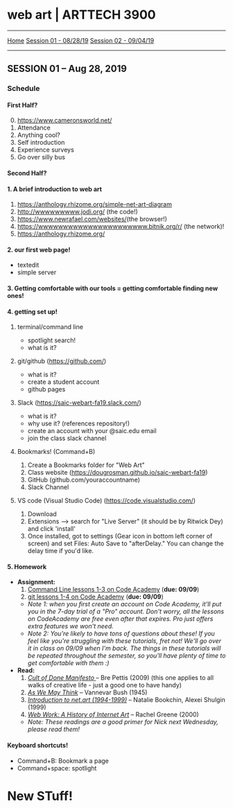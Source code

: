 # web art | ARTTECH 3900
___
<a href="../" target="blank">Home</a>
<a href="lectures/session01" target="blank">Session 01 - 08/28/19</a>
<a href="lectures/session02" target="blank">Session 02 - 09/04/19</a>
___
## SESSION 01 – Aug 28, 2019

### Schedule

#### First Half?
0. <a href="https://www.cameronsworld.net/" target="blank">https://www.cameronsworld.net/</a>
1. Attendance
1. Anything cool?
1. Self introduction
1. Experience surveys
1. Go over silly bus

#### Second Half?

#### 1. A brief introduction to web art
1. <a href="https://anthology.rhizome.org/simple-net-art-diagram" target="blank">https://anthology.rhizome.org/simple-net-art-diagram</a>
1. <a href="http://wwwwwwwww.jodi.org/" target="blank">http://wwwwwwwww.jodi.org/</a> (the code!)
1. <a href="https://www.newrafael.com/websites/" target="blank">https://www.newrafael.com/websites/</a>(the browser!)
1. <a href="https://wwwwwwwwwwwwwwwwwwwwww.bitnik.org/r/" target="blank">https://wwwwwwwwwwwwwwwwwwwwww.bitnik.org/r/</a> (the network)!
1. <a href="https://anthology.rhizome.org/" target="blank">https://anthology.rhizome.org/</a>

#### 2. our first web page!
* textedit
* simple server

#### 3. Getting comfortable with our tools = getting comfortable finding new ones!

#### 4. getting set up!
1. terminal/command line
    * spotlight search!
    * what is it?
1. git/github (<a href="https://github.com/" target="blank">https://github.com/</a>)
    * what is it?
    * create a student account
    * github pages
1. Slack (<a href="https://saic-webart-fa19.slack.com/" target="blank">https://saic-webart-fa19.slack.com/)</a>
    * what is it?
    * why use it? (references repository!)
    * create an account with your @saic.edu email
    * join the class slack channel
1. Bookmarks! (Command+B)
    1. Create a Bookmarks folder for "Web Art"
    1. Class website (<a href="https://dougrosman.github.io/saic-webart-fa19" target="blank">https://dougrosman.github.io/saic-webart-fa19)</a>
    2. GitHub (github.com/youraccountname)
    3. Slack Channel

1. VS code (Visual Studio Code) (<a href="https://code.visualstudio.com/" target="blank">https://code.visualstudio.com/)</a>
    1. Download
    2. Extensions ––> search for "Live Server" (it should be by Ritwick Dey) and click 'install'
    3. Once installed, got to settings (Gear icon in bottom left corner of screen) and set Files: Auto Save to "afterDelay." You can change the delay time if you'd like.

#### 5. Homework
* __Assignment:__
    1. <a href="https://www.codecademy.com/learn/learn-the-command-line" target="blank">Command Line lessons 1-3 on Code Academy</a> (__due: 09/09__)
    2. <a href="https://www.codecademy.com/learn/learn-git" target="blank">git lessons 1-4 on Code Academy</a> (__due: 09/09__)
    * _Note 1: when you first create an account on Code Academy, it'll put you in the 7-day trial of a "Pro" account. Don't worry, all the lessons on CodeAcademy are free even after that expires. Pro just offers extra features we won't need._
    * _Note 2: You're likely to have tons of questions about these! If you feel like you're struggling with these tutorials, fret not! We'll go over it in class on 09/09 when I'm back. The things in these tutorials will be repeated throughout the semester, so you'll have plenty of time to get comfortable with them :)_
* __Read:__
    1. <a href="https://medium.com/@bre/the-cult-of-done-manifesto-724ca1c2ff13" target="blank"> _Cult of Done Manifesto_ </a> – Bre Pettis (2009) (this one applies to all walks of creative life - just a good one to have handy)
    1. <a href="https://www.theatlantic.com/magazine/archive/1945/07/as-we-may-think/303881/" target="blank">_As We May Think_</a> – Vannevar Bush (1945)
    1. <a href="http://easylife.org/netart/" target="blank">_Introduction to net.art (1994-1999)_</a> – Natalie Bookchin, Alexei Shulgin (1999)
    1. <a href="https://monoskop.org/images/c/c5/Greene_Rachel_2000_Web_Work_A_History_of_Internet_Art.pdf" target="blank">_Web Work: A History of Internet Art_</a>  – Rachel Greene (2000)
    * _Note: These readings are a good primer for Nick next Wednesday, please read them!_


#### Keyboard shortcuts!

* Command+B: Bookmark a page
* Command+space: spotlight




# New STuff!
